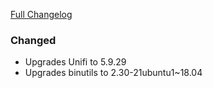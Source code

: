 [Full Changelog][changelog]

### Changed

- Upgrades Unifi to 5.9.29
- Upgrades binutils to 2.30-21ubuntu1~18.04

[changelog]: https://github.com/hassio-addons/addon-unifi/compare/v0.3.0...v0.4.0


